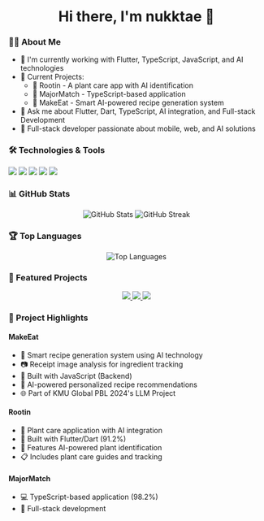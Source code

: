 <div align="center">
  <h1>Hi there, I'm nukktae 👋</h1>
  
  <!-- We can add a custom banner later -->
</div>

### 👨‍💻 About Me
- 🌱 I'm currently working with Flutter, TypeScript, JavaScript, and AI technologies
- 🔭 Current Projects:
  - 🌿 Rootin - A plant care app with AI identification
  - 🎯 MajorMatch - TypeScript-based application
  - 🍳 MakeEat - Smart AI-powered recipe generation system
- 💬 Ask me about Flutter, Dart, TypeScript, AI integration, and Full-stack Development
- 🚀 Full-stack developer passionate about mobile, web, and AI solutions

### 🛠️ Technologies & Tools
![](https://img.shields.io/badge/Code-JavaScript-informational?style=flat&logo=javascript&logoColor=white&color=2bbc8a)
![](https://img.shields.io/badge/Code-Dart-informational?style=flat&logo=dart&logoColor=white&color=2bbc8a)
![](https://img.shields.io/badge/Framework-Flutter-informational?style=flat&logo=flutter&logoColor=white&color=2bbc8a)
![](https://img.shields.io/badge/Code-TypeScript-informational?style=flat&logo=typescript&logoColor=white&color=2bbc8a)
![](https://img.shields.io/badge/AI-Machine_Learning-informational?style=flat&logo=tensorflow&logoColor=white&color=2bbc8a)

### 📊 GitHub Stats
<div align="center">
  <img src="https://github-readme-stats.vercel.app/api?username=nukktae&show_icons=true&theme=radical" alt="GitHub Stats" />
  <img src="https://github-readme-streak-stats.herokuapp.com/?user=nukktae&theme=radical" alt="GitHub Streak" />
</div>

### 🏆 Top Languages
<div align="center">
  <img src="https://github-readme-stats.vercel.app/api/top-langs/?username=nukktae&layout=compact&theme=radical" alt="Top Languages" />
</div>

### 📌 Featured Projects
<div align="center">
  <a href="https://github.com/MakeEat/frontend">
    <img src="https://github-readme-stats.vercel.app/api/pin/?username=MakeEat&repo=backend&theme=radical" />
  </a>
  <a href="https://github.com/nukktae/rootin">
    <img src="https://github-readme-stats.vercel.app/api/pin/?username=nukktae&repo=rootin&theme=radical" />
  </a>
  <a href="https://github.com/nukktae/MajorMatch">
    <img src="https://github-readme-stats.vercel.app/api/pin/?username=nukktae&repo=MajorMatch&theme=radical" />
  </a>
</div>

### 🌟 Project Highlights

#### MakeEat
- 🍳 Smart recipe generation system using AI technology
- 📷 Receipt image analysis for ingredient tracking
- 🔧 Built with JavaScript (Backend)
- 🤖 AI-powered personalized recipe recommendations
- 🌐 Part of KMU Global PBL 2024's LLM Project

#### Rootin
- 🌿 Plant care application with AI integration
- 📱 Built with Flutter/Dart (91.2%)
- 🤖 Features AI-powered plant identification
- 📋 Includes plant care guides and tracking

#### MajorMatch
- 💻 TypeScript-based application (98.2%)
- 🔄 Full-stack development 
